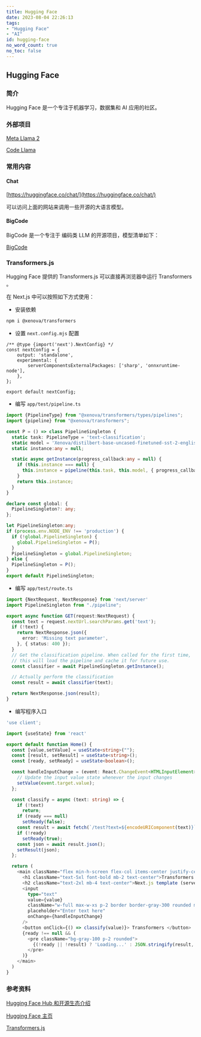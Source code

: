 ```yaml
---
title: Hugging Face
date: 2023-08-04 22:26:13
tags:
- "Hugging Face"
- "AI"
id: hugging-face
no_word_count: true
no_toc: false
---
```


## Hugging Face

### 简介

Hugging Face 是一个专注于机器学习，数据集和 AI 应用的社区。

### 外部项目

[Meta Llama 2](https://huggingface.co/meta-llama)

[Code Llama](https://huggingface.co/codellama)

### 常用内容

#### Chat

[https://huggingface.co/chat/](https://huggingface.co/chat/)

可以访问上面的网站来调用一些开源的大语言模型。

#### BigCode

BigCode 是一个专注于 编码类 LLM 的开源项目，模型清单如下：

[BigCode](https://huggingface.co/bigcode)

### Transformers.js

Hugging Face 提供的 Transformers.js 可以直接再浏览器中运行 Transformers 。

在 Next.js 中可以按照如下方式使用：

- 安装依赖

```bash
npm i @xenova/transformers
```

- 设置 `next.config.mjs` 配置

```text
/** @type {import('next').NextConfig} */
const nextConfig = {
    output: 'standalone',
    experimental: {
        serverComponentsExternalPackages: ['sharp', 'onnxruntime-node'],
    },
};

export default nextConfig;
```

- 编写 `app/test/pipeline.ts` 

```typescript
import {PipelineType} from "@xenova/transformers/types/pipelines";
import {pipeline} from "@xenova/transformers";

const P = () => class PipelineSingleton {
  static task: PipelineType = 'text-classification';
  static model = 'Xenova/distilbert-base-uncased-finetuned-sst-2-english';
  static instance:any = null;

  static async getInstance(progress_callback:any = null) {
    if (this.instance === null) {
      this.instance = pipeline(this.task, this.model, { progress_callback });
    }
    return this.instance;
  }
}

declare const global: {
  PipelineSingleton?: any;
};

let PipelineSingleton:any;
if (process.env.NODE_ENV !== 'production') {
  if (!global.PipelineSingleton) {
    global.PipelineSingleton = P();
  }
  PipelineSingleton = global.PipelineSingleton;
} else {
  PipelineSingleton = P();
}
export default PipelineSingleton;
```

- 编写 `app/test/route.ts` 

```typescript
import {NextRequest, NextResponse} from 'next/server'
import PipelineSingleton from "./pipeline";

export async function GET(request:NextRequest) {
  const text = request.nextUrl.searchParams.get('text');
  if (!text) {
    return NextResponse.json({
      error: 'Missing text parameter',
    }, { status: 400 });
  }
  // Get the classification pipeline. When called for the first time,
  // this will load the pipeline and cache it for future use.
  const classifier = await PipelineSingleton.getInstance();

  // Actually perform the classification
  const result = await classifier(text);

  return NextResponse.json(result);
}
```

- 编写程序入口

```typescript jsx
'use client';

import {useState} from 'react'

export default function Home() {
  const [value,setValue] = useState<string>("");
  const [result, setResult] = useState<string>();
  const [ready, setReady] = useState<boolean>();

  const handleInputChange = (event: React.ChangeEvent<HTMLInputElement>) => {
    // Update the input value state whenever the input changes
    setValue(event.target.value);
  };

  const classify = async (text: string) => {
    if (!text)
      return;
    if (ready === null)
      setReady(false);
    const result = await fetch(`/test?text=${encodeURIComponent(text)}`);
    if (!ready)
      setReady(true);
    const json = await result.json();
    setResult(json);
  };

  return (
    <main className="flex min-h-screen flex-col items-center justify-center p-12">
      <h1 className="text-5xl font-bold mb-2 text-center">Transformers.js</h1>
      <h2 className="text-2xl mb-4 text-center">Next.js template (server-side)</h2>
      <input
        type="text"
        value={value}
        className="w-full max-w-xs p-2 border border-gray-300 rounded mb-4"
        placeholder="Enter text here"
        onChange={handleInputChange}
      />
      <button onClick={() => classify(value)}> Transformers </button>
      {ready !== null && (
        <pre className="bg-gray-100 p-2 rounded">
          {(!ready || !result) ? 'Loading...' : JSON.stringify(result, null, 2)}
        </pre>
      )}
    </main>
  )
}
```

### 参考资料

[Hugging Face Hub 和开源生态介绍](https://www.bilibili.com/video/BV1mm4y1x72Q)

[Hugging Face 主页](https://huggingface.co/)

[Transformers.js](https://huggingface.co/docs/transformers.js/index)